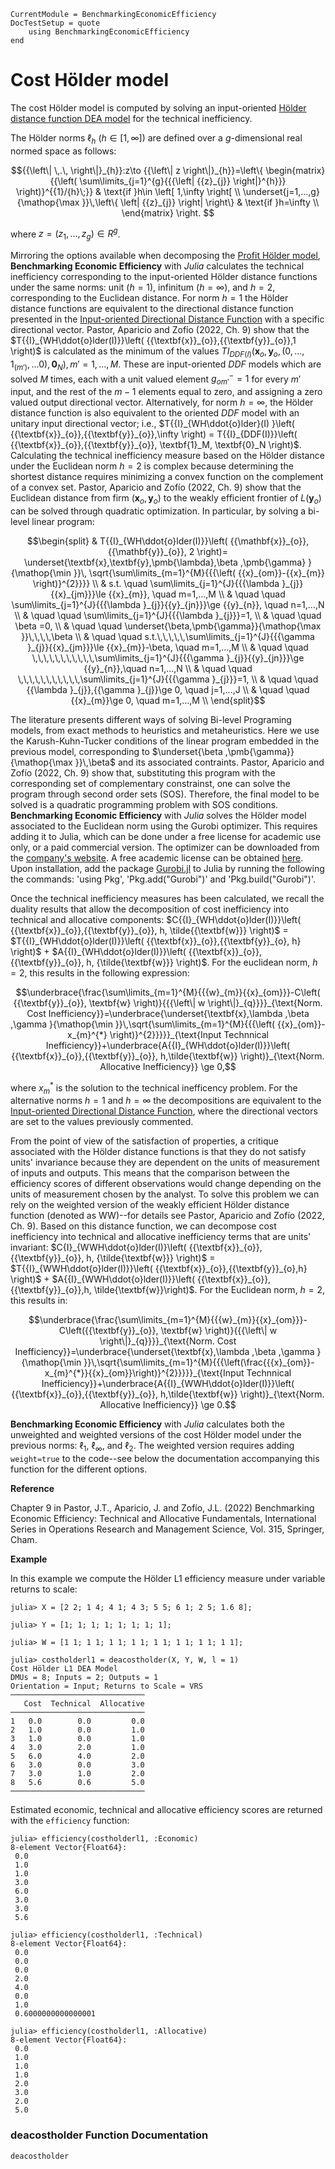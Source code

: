 ```@meta
CurrentModule = BenchmarkingEconomicEfficiency
DocTestSetup = quote
    using BenchmarkingEconomicEfficiency
end
```

# Cost Hölder model


The cost Hölder model is computed by solving an input-oriented [Hölder distance function DEA model](https://javierbarbero.github.io/DataEnvelopmentAnalysis.jl/stable/technical/holder/) for the technical inefficiency.

The Hölder norms ${{\ell }_{h}}$ ($h\in \left[ 1,\infty  \right]$) are defined over a $g$-dimensional real normed space as follows:

```math
{{\left\| \,.\, \right\|}_{h}}:z\to {{\left\| z \right\|}_{h}}=\left\{ \begin{matrix}
{{\left( \sum\limits_{j=1}^{g}{{{\left| {{z}_{j}} \right|}^{h}}} \right)}^{{1}/{h}\;}} & \text{if }h\in \left[ 1,\infty  \right[  \\ 
\underset{j=1,...,g}{\mathop{\max }}\,\left\{ \left| {{z}_{j}} \right| \right\} & \text{if }h=\infty   \\
\end{matrix} \right. 	
```

where $z=\left( {{z}_{1}},...,{{z}_{g}} \right)\in {{R}^{g}}$. 

Mirroring the options available when decomposing the [Profit Hölder model](@ref), **Benchmarking Economic Efficiency** with *Julia* calculates the technical inefficiency corresponding to the input-oriented Hölder distance functions under the same norms: unit ($h=1$), infinitum ($h=\infty$), and $h=2$, corresponding to the Euclidean distance. For norm $h=1$ the Hölder distance functions are equivalent to the directional distance function presented in the [Input-oriented Directional Distance Function](https://javierbarbero.github.io/DataEnvelopmentAnalysis.jl/stable/technical/directional/) with a specific directional vector. Pastor, Aparicio and Zofío (2022, Ch. 9) show that the  $T{{I}_{WH\ddot{o}lder(I)}}\left( {{\textbf{x}}_{o}},{{\textbf{y}}_{o}},1 \right)$ is calculated as the minimum of the values $T{{I}_{DDF(I)}}\left( {{\textbf{x}}_{o}},{{\textbf{y}}_{o}}, \left(0,...,{{1}_{\left( {{m}'} \right)}},...0 \right), \textbf{0}_N \right), {m}'=1,...,M$. These are input-oriented *DDF* models which are solved $M$ times, each with a unit valued element $g^-_{om'}=1$ for every $m'$ input, and the rest of the $m-1$ elements equal to zero, and assigning a zero valued output directional vector. Alternatively, for norm $h=\infty$, the Hölder distance function is also equivalent to the oriented *DDF* model with an unitary input directional vector; i.e., $T{{I}_{WH\ddot{o}lder}(I) }\left( {{\textbf{x}}_{o}},{{\textbf{y}}_{o}},\infty \right) = T{{I}_{DDF(I)}}\left( {{\textbf{x}}_{o}},{{\textbf{y}}_{o}}, \textbf{1}_M, \textbf{0}_N \right)$. Calculating the technical inefficiency measure based on the Hölder distance under the Euclidean norm $h=2$ is complex because determining the shortest distance requires minimizing a convex function on the complement of a convex set. Pastor, Aparicio and Zofío (2022, Ch. 9) show that the Euclidean distance from firm $({{\textbf{x}}_{o}},{{\textbf{y}}_{o}})$ to the weakly efficient frontier of $L\left( {{\textbf{y}}_{o}} \right)$ can be solved through quadratic optimization. In particular, by solving a bi-level linear program:

```math
\begin{split}
& T{{I}_{WH\ddot{o}lder(I)}}\left( {{\mathbf{x}}_{o}},{{\mathbf{y}}_{o}}, 2 \right)= \underset{\textbf{x},\textbf{y},\pmb{\lambda},\beta ,\pmb{\gamma} }{\mathop{\min }}\, \sqrt{\sum\limits_{m=1}^{M}{{{\left( {{x}_{om}}-{{x}_{m}} \right)}^{2}}}}  \\
	& s.t. \quad \sum\limits_{j=1}^{J}{{{\lambda }_{j}}{{x}_{jm}}}\le {{x}_{m}}, \quad  m=1,...,M  \\
	&  \quad \quad \sum\limits_{j=1}^{J}{{{\lambda }_{j}}{{y}_{jn}}}\ge {{y}_{n}}, \quad  n=1,...,N  \\
	& \quad \quad  \sum\limits_{j=1}^{J}{{{\lambda }_{j}}}=1,   \\
	& \quad \quad \beta =0, \\
	& \quad \quad \underset{\beta,\pmb{\gamma}}{\mathop{\max }}\,\,\,\,\beta    \\
	& \quad \quad s.t.\,\,\,\,\,\sum\limits_{j=1}^{J}{{{\gamma }_{j}}{{x}_{jm}}}\le {{x}_{m}}-\beta, \quad m=1,...,M  \\
	& \quad \quad \,\,\,\,\,\,\,\,\,\,\,\sum\limits_{j=1}^{J}{{{\gamma }_{j}}{{y}_{jn}}}\ge {{y}_{n}},\quad  n=1,...,N  \\
	& \quad \quad \,\,\,\,\,\,\,\,\,\,\,\sum\limits_{j=1}^{J}{{{\gamma }_{j}}}=1, \\
	& \quad \quad {{\lambda }_{j}},{{\gamma }_{j}}\ge 0, \quad j=1,...,J  \\
	& \quad \quad {{x}_{m}}\ge 0, \quad m=1,...,M  \\
\end{split}
```

The literature presents different ways of solving Bi-level Programing models, from exact methods to heuristics and metaheuristics. Here we use the Karush-Kuhn-Tucker conditions of the linear program embedded in the previous model, corresponding to $\underset{\beta ,\pmb{\gamma}}{\mathop{\max }}\,\beta$ and its associated contraints. Pastor, Aparicio and Zofío (2022, Ch. 9) show that, substituting this program with the corresponding set of complementary constrainst, one can solve the program through second order sets (SOS). Therefore, the final model to be solved is a quadratic programming problem with SOS conditions. **Benchmarking Economic Efficiency** with *Julia* solves the Hölder  model associated to the Euclidean norm using the Gurobi optimizer. This requires adding it to Julia, which can be done under a free license for academic use only, or a paid commercial version. The optimizer can be downloaded from the [company's website](https://www.gurobi.com/). A free academic license can be obtained [here](https://www.gurobi.com/downloads/end-user-license-agreement-academic/). Upon installation, add the package [Gurobi.jl](https://github.com/jump-dev/Gurobi.jl) to Julia by running the following the commands: 'using Pkg', 'Pkg.add("Gurobi")' and 'Pkg.build("Gurobi")'.    


Once the technical inefficiency measures has been calculated, we recall the duality results that allow the decomposition of cost inefficiency into technical and allocative components: $C{{I}_{WH\ddot{o}lder(I)}}\left( {{\textbf{x}}_{o}},{{\textbf{y}}_{o}}, h, \tilde{{\textbf{w}}} \right)$ = $T{{I}_{WH\ddot{o}lder(I)}}\left( {{\textbf{x}}_{o}},{{\textbf{y}}_{o}, h} \right)$ + $A{{I}_{WH\ddot{o}lder(I)}}\left( {{\textbf{x}}_{o}},{{\textbf{y}}_{o}}, h, {\tilde{\textbf{w}}} \right)$. For the euclidean norm, $h=2$, this results in the following expression: 

```math
\underbrace{\frac{\sum\limits_{m=1}^{M}{{{w}_{m}}{{x}_{om}}}-C\left( {{\textbf{y}}_{o}}, \textbf{w} \right)}{{{\left\| w \right\|}_{q}}}}_{\text{Norm. Cost Inefficiency}}=\underbrace{\underset{\textbf{x},\lambda ,\beta ,\gamma }{\mathop{\min }}\,\sqrt{\sum\limits_{m=1}^{M}{{{\left( {{x}_{om}}-x_{m}^{*} \right)}^{2}}}}}_{\text{Input Technnical Inefficiency}}+\underbrace{A{{I}_{WH\ddot{o}lder(I)}}\left( {{\textbf{x}}_{o}},{{\textbf{y}}_{o}}, h,\tilde{\textbf{w}} \right)}_{\text{Norm. Allocative Inefficiency}} \ge 0,
```

where $x^{*}_{m}$ is the solution to the technical inefficency problem. For the alternative norms $h=1$ and $h=\infty$ the decompositions are equivalent to the [Input-oriented Directional Distance Function](https://javierbarbero.github.io/DataEnvelopmentAnalysis.jl/stable/technical/directional/), where the directional vectors are set to the values previously commented. 

From the point of view of the satisfaction of properties, a critique associated with the Hölder distance functions is that they do not satisfy units' invariance because they are dependent on the units of measurement of inputs and outputs. This means that the comparison between the efficiency scores of different observations would change depending on the units of measurement chosen by the analyst. To solve this problem we can rely on the weighted version of the weakly efficient Hölder distance function (denoted as WW)--for details see Pastor, Aparicio and Zofío (2022, Ch. 9). Based on this distance function, we can decompose cost inefficiency into technical and allocative inefficiency terms that are units' invariant: $C{I}_{WWH\ddot{o}lder(I)}\left( {{\textbf{x}}_{o}},{{\textbf{y}}_{o}}, h, {\tilde{\textbf{w}}} \right)$ = $T{{I}_{WWH\ddot{o}lder(I)}}\left( {{\textbf{x}}_{o}},{{\textbf{y}}_{o},h} \right)$ + $A{{I}_{WWH\ddot{o}lder(I)}}\left( {{\textbf{x}}_{o}},{{\textbf{y}}_{o}},h, \tilde{\textbf{w}}\right)$. For the Euclidean norm, $h=2$, this results in: 

```math
\underbrace{\frac{\sum\limits_{m=1}^{M}{{{w}_{m}}{{x}_{om}}}-C\left({{\textbf{y}}_{o}}, \textbf{w} \right)}{{{\left\| w \right\|}_{q}}}}_{\text{Norm. Cost Inefficiency}}=\underbrace{\underset{\textbf{x},\lambda ,\beta ,\gamma }{\mathop{\min }}\,\sqrt{\sum\limits_{m=1}^{M}{{{\left(\frac{{{x}_{om}}-x_{m}^{*}}{{x}_{om}}\right)}^{2}}}}}_{\text{Input Technnical Inefficiency}}+\underbrace{A{{I}_{WWH\ddot{o}lder(I)}}\left( {{\textbf{x}}_{o}},{{\textbf{y}}_{o}}, h,\tilde{\textbf{w}} \right)}_{\text{Norm. Allocative Inefficiency}} \ge 0.
```

**Benchmarking Economic Efficiency** with *Julia* calculates both the unweighted and weighted versions of the cost Hölder model under the previous norms: ${{\ell }_{1}}$,  ${{\ell }_{\infty }}$, and ${{\ell }_{2}}$. The weighted version requires adding `weight=true` to the code--see below the documentation accompanying this function for the different options. 

**Reference**

Chapter 9 in Pastor, J.T., Aparicio, J. and Zofío, J.L. (2022) Benchmarking Economic Efficiency: Technical and Allocative Fundamentals, International Series in Operations Research and Management Science, Vol. 315,  Springer, Cham. 


**Example**

In this example we compute the Hölder L1 efficiency measure under variable returns to scale:
```jldoctest 1
julia> X = [2 2; 1 4; 4 1; 4 3; 5 5; 6 1; 2 5; 1.6 8];

julia> Y = [1; 1; 1; 1; 1; 1; 1; 1];

julia> W = [1 1; 1 1; 1 1; 1 1; 1 1; 1 1; 1 1; 1 1];

julia> costholderl1 = deacostholder(X, Y, W, l = 1)
Cost Hölder L1 DEA Model 
DMUs = 8; Inputs = 2; Outputs = 1
Orientation = Input; Returns to Scale = VRS
──────────────────────────────
   Cost  Technical  Allocative
──────────────────────────────
1   0.0        0.0         0.0
2   1.0        0.0         1.0
3   1.0        0.0         1.0
4   3.0        2.0         1.0
5   6.0        4.0         2.0
6   3.0        0.0         3.0
7   3.0        1.0         2.0
8   5.6        0.6         5.0
──────────────────────────────
```

Estimated economic, technical and allocative efficiency scores are returned with the `efficiency` function:
```jldoctest 1
julia> efficiency(costholderl1, :Economic)
8-element Vector{Float64}:
 0.0
 1.0
 1.0
 3.0
 6.0
 3.0
 3.0
 5.6
```
```jldoctest 1
julia> efficiency(costholderl1, :Technical)
8-element Vector{Float64}:
 0.0
 0.0
 0.0
 2.0
 4.0
 0.0
 1.0
 0.6000000000000001
```
```jldoctest 1
julia> efficiency(costholderl1, :Allocative)
8-element Vector{Float64}:
 0.0
 1.0
 1.0
 1.0
 2.0
 3.0
 2.0
 5.0
```


### deacostholder Function Documentation

```@docs
deacostholder
```

